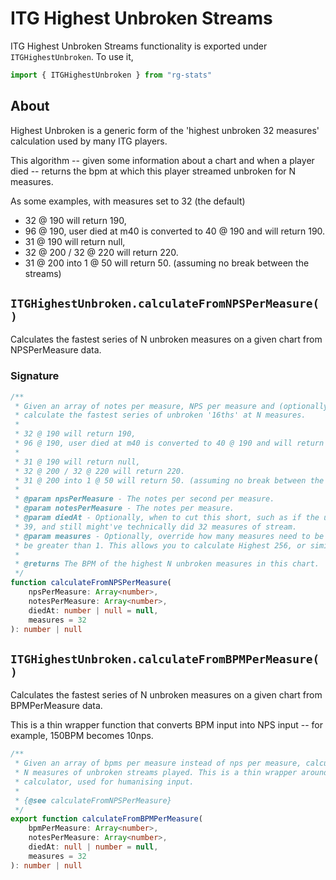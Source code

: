 # ITG Highest Unbroken Streams

ITG Highest Unbroken Streams functionality is exported under `ITGHighestUnbroken`. To use it,
```ts
import { ITGHighestUnbroken } from "rg-stats"
```

## About

Highest Unbroken is a generic form of the 'highest unbroken 32 measures' calculation used by many ITG players.

This algorithm -- given some information about a chart and when a player died -- returns
the bpm at which this player streamed unbroken for N measures.

As some examples, with measures set to 32 (the default)

 - 32 @ 190 will return 190,
 - 96 @ 190, user died at m40 is converted to 40 @ 190 and will return 190.
 - 31 @ 190 will return null,
 - 32 @ 200 / 32 @ 220 will return 220.
 - 31 @ 200 into 1 @ 50 will return 50. (assuming no break between the streams)

## `ITGHighestUnbroken.calculateFromNPSPerMeasure()`

Calculates the fastest series of N unbroken measures on a given chart from NPSPerMeasure data.

### Signature

```ts
/**
 * Given an array of notes per measure, NPS per measure and (optionally) when the user died
 * calculate the fastest series of unbroken '16ths' at N measures.
 *
 * 32 @ 190 will return 190,
 * 96 @ 190, user died at m40 is converted to 40 @ 190 and will return 190.
 *
 * 31 @ 190 will return null,
 * 32 @ 200 / 32 @ 220 will return 220.
 * 31 @ 200 into 1 @ 50 will return 50. (assuming no break between the streams)
 *
 * @param npsPerMeasure - The notes per second per measure.
 * @param notesPerMeasure - The notes per measure.
 * @param diedAt - Optionally, when to cut this short, such as if the user died at measure
 * 39, and still might've technically did 32 measures of stream.
 * @param measures - Optionally, override how many measures need to be unbroken. This must
 * be greater than 1. This allows you to calculate Highest 256, or similar.
 *
 * @returns The BPM of the highest N unbroken measures in this chart.
 */
function calculateFromNPSPerMeasure(
	npsPerMeasure: Array<number>,
	notesPerMeasure: Array<number>,
	diedAt: number | null = null,
	measures = 32
): number | null
```

## `ITGHighestUnbroken.calculateFromBPMPerMeasure()`

Calculates the fastest series of N unbroken measures on a given chart from BPMPerMeasure data.

This is a thin wrapper function that converts BPM input into NPS input -- for example, 150BPM becomes 10nps.

```ts
/**
 * Given an array of bpms per measure instead of nps per measure, calculate the fastest
 * N measures of unbroken streams played. This is a thin wrapper around the NPS/Measure
 * calculator, used for humanising input.
 *
 * {@see calculateFromNPSPerMeasure}
 */
export function calculateFromBPMPerMeasure(
	bpmPerMeasure: Array<number>,
	notesPerMeasure: Array<number>,
	diedAt: null | number = null,
	measures = 32
): number | null
```
